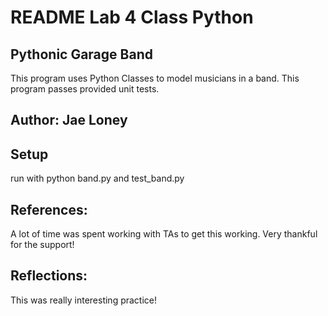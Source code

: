 # README Lab 4 Class Python 
## Pythonic Garage Band

This program uses Python Classes to model musicians in a band. This program passes provided unit tests.

## Author: Jae Loney

## Setup
run with python band.py and test_band.py

## References: 
A lot of time was spent working with TAs to get this working. Very thankful for the support!

## Reflections:
This was really interesting practice!
